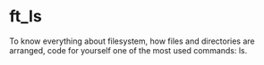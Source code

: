 # ft_ls

To know everything about filesystem, how files and directories are arranged, code for yourself one of the most used commands: ls.
